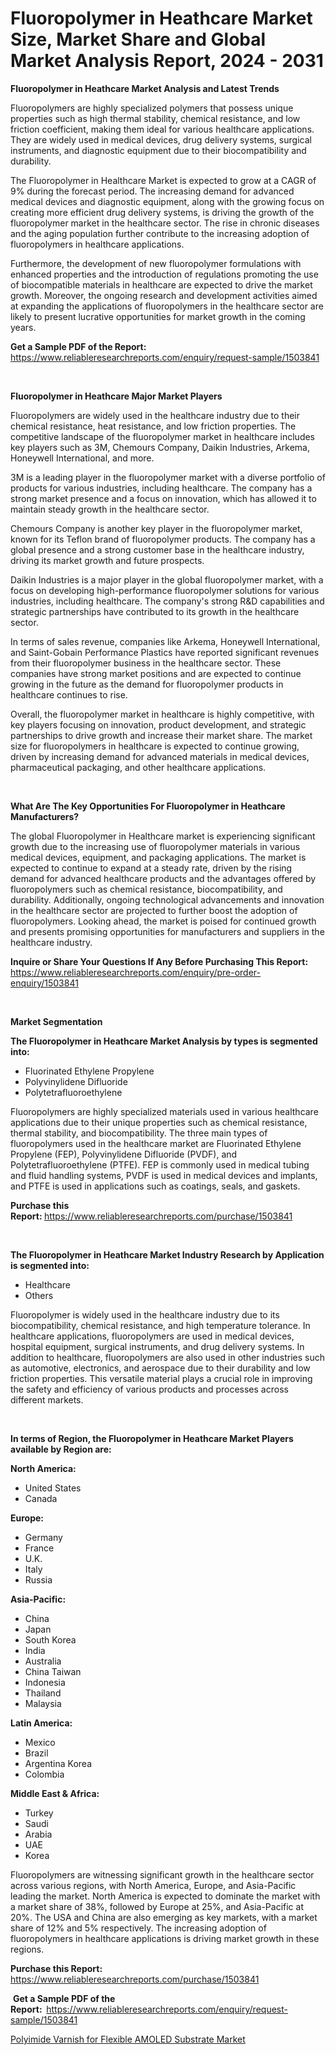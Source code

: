 <p><h1>Fluoropolymer in Heathcare Market Size, Market Share and Global Market Analysis Report, 2024 - 2031</h1></p><p><strong>Fluoropolymer in Heathcare Market Analysis and Latest Trends</strong></p>
<p><p>Fluoropolymers are highly specialized polymers that possess unique properties such as high thermal stability, chemical resistance, and low friction coefficient, making them ideal for various healthcare applications. They are widely used in medical devices, drug delivery systems, surgical instruments, and diagnostic equipment due to their biocompatibility and durability.</p><p>The Fluoropolymer in Healthcare Market is expected to grow at a CAGR of 9% during the forecast period. The increasing demand for advanced medical devices and diagnostic equipment, along with the growing focus on creating more efficient drug delivery systems, is driving the growth of the fluoropolymer market in the healthcare sector. The rise in chronic diseases and the aging population further contribute to the increasing adoption of fluoropolymers in healthcare applications.</p><p>Furthermore, the development of new fluoropolymer formulations with enhanced properties and the introduction of regulations promoting the use of biocompatible materials in healthcare are expected to drive the market growth. Moreover, the ongoing research and development activities aimed at expanding the applications of fluoropolymers in the healthcare sector are likely to present lucrative opportunities for market growth in the coming years.</p></p>
<p><strong>Get a Sample PDF of the Report:&nbsp;</strong> <a href="https://www.reliableresearchreports.com/enquiry/request-sample/1503841">https://www.reliableresearchreports.com/enquiry/request-sample/1503841</a></p>
<p>&nbsp;</p>
<p><strong>Fluoropolymer in Heathcare Major Market Players</strong></p>
<p><p>Fluoropolymers are widely used in the healthcare industry due to their chemical resistance, heat resistance, and low friction properties. The competitive landscape of the fluoropolymer market in healthcare includes key players such as 3M, Chemours Company, Daikin Industries, Arkema, Honeywell International, and more.</p><p>3M is a leading player in the fluoropolymer market with a diverse portfolio of products for various industries, including healthcare. The company has a strong market presence and a focus on innovation, which has allowed it to maintain steady growth in the healthcare sector.</p><p>Chemours Company is another key player in the fluoropolymer market, known for its Teflon brand of fluoropolymer products. The company has a global presence and a strong customer base in the healthcare industry, driving its market growth and future prospects.</p><p>Daikin Industries is a major player in the global fluoropolymer market, with a focus on developing high-performance fluoropolymer solutions for various industries, including healthcare. The company's strong R&D capabilities and strategic partnerships have contributed to its growth in the healthcare sector.</p><p>In terms of sales revenue, companies like Arkema, Honeywell International, and Saint-Gobain Performance Plastics have reported significant revenues from their fluoropolymer business in the healthcare sector. These companies have strong market positions and are expected to continue growing in the future as the demand for fluoropolymer products in healthcare continues to rise.</p><p>Overall, the fluoropolymer market in healthcare is highly competitive, with key players focusing on innovation, product development, and strategic partnerships to drive growth and increase their market share. The market size for fluoropolymers in healthcare is expected to continue growing, driven by increasing demand for advanced materials in medical devices, pharmaceutical packaging, and other healthcare applications.</p></p>
<p>&nbsp;</p>
<p><strong>What Are The Key Opportunities For Fluoropolymer in Heathcare Manufacturers?</strong></p>
<p><p>The global Fluoropolymer in Healthcare market is experiencing significant growth due to the increasing use of fluoropolymer materials in various medical devices, equipment, and packaging applications. The market is expected to continue to expand at a steady rate, driven by the rising demand for advanced healthcare products and the advantages offered by fluoropolymers such as chemical resistance, biocompatibility, and durability. Additionally, ongoing technological advancements and innovation in the healthcare sector are projected to further boost the adoption of fluoropolymers. Looking ahead, the market is poised for continued growth and presents promising opportunities for manufacturers and suppliers in the healthcare industry.</p></p>
<p><strong>Inquire or Share Your Questions If Any Before Purchasing This Report:</strong> <a href="https://www.reliableresearchreports.com/enquiry/pre-order-enquiry/1503841">https://www.reliableresearchreports.com/enquiry/pre-order-enquiry/1503841</a></p>
<p>&nbsp;</p>
<p><strong>Market Segmentation</strong></p>
<p><strong>The Fluoropolymer in Heathcare Market Analysis by types is segmented into:</strong></p>
<p><ul><li>Fluorinated Ethylene Propylene</li><li>Polyvinylidene Difluoride</li><li>Polytetrafluoroethylene</li></ul></p>
<p><p>Fluoropolymers are highly specialized materials used in various healthcare applications due to their unique properties such as chemical resistance, thermal stability, and biocompatibility. The three main types of fluoropolymers used in the healthcare market are Fluorinated Ethylene Propylene (FEP), Polyvinylidene Difluoride (PVDF), and Polytetrafluoroethylene (PTFE). FEP is commonly used in medical tubing and fluid handling systems, PVDF is used in medical devices and implants, and PTFE is used in applications such as coatings, seals, and gaskets.</p></p>
<p><strong>Purchase this Report:&nbsp;</strong><a href="https://www.reliableresearchreports.com/purchase/1503841">https://www.reliableresearchreports.com/purchase/1503841</a></p>
<p>&nbsp;</p>
<p><strong>The Fluoropolymer in Heathcare Market Industry Research by Application is segmented into:</strong></p>
<p><ul><li>Healthcare</li><li>Others</li></ul></p>
<p><p>Fluoropolymer is widely used in the healthcare industry due to its biocompatibility, chemical resistance, and high temperature tolerance. In healthcare applications, fluoropolymers are used in medical devices, hospital equipment, surgical instruments, and drug delivery systems. In addition to healthcare, fluoropolymers are also used in other industries such as automotive, electronics, and aerospace due to their durability and low friction properties. This versatile material plays a crucial role in improving the safety and efficiency of various products and processes across different markets.</p></p>
<p>&nbsp;</p>
<p><strong>In terms of Region, the Fluoropolymer in Heathcare Market Players available by Region are:</strong></p>
<p>
    <p> <strong> North America: </strong>
        <ul>
            <li>United States</li>
            <li>Canada</li>
        </ul>
        </p> 
    <p> <strong> Europe: </strong>
        <ul>
            <li>Germany</li>
            <li>France</li>
            <li>U.K.</li>
            <li>Italy</li>
            <li>Russia</li>
        </ul>
        </p> 
    <p> <strong> Asia-Pacific: </strong>
        <ul>
            <li>China</li>
            <li>Japan</li>
            <li>South Korea</li>
            <li>India</li>
            <li>Australia</li>
            <li>China Taiwan</li>
            <li>Indonesia</li>
            <li>Thailand</li>
            <li>Malaysia</li>
        </ul>
        </p> 
    <p> <strong> Latin America: </strong>
        <ul>
            <li>Mexico</li>
            <li>Brazil</li>
            <li>Argentina Korea</li>
            <li>Colombia</li>
        </ul>
        </p> 
    <p> <strong> Middle East & Africa: </strong>
        <ul>
            <li>Turkey</li>
            <li>Saudi</li>
            <li>Arabia</li>
            <li>UAE</li>
            <li>Korea</li>
        </ul>
    </p>
    </p>
<p><p>Fluoropolymers are witnessing significant growth in the healthcare sector across various regions, with North America, Europe, and Asia-Pacific leading the market. North America is expected to dominate the market with a market share of 38%, followed by Europe at 25%, and Asia-Pacific at 20%. The USA and China are also emerging as key markets, with a market share of 12% and 5% respectively. The increasing adoption of fluoropolymers in healthcare applications is driving market growth in these regions.</p></p>
<p><strong>Purchase this Report: </strong><a href="https://www.reliableresearchreports.com/purchase/1503841">https://www.reliableresearchreports.com/purchase/1503841</a></p>
<p>&nbsp;<strong>Get a Sample PDF of the Report:&nbsp;&nbsp;</strong><a href="https://www.reliableresearchreports.com/enquiry/request-sample/1503841">https://www.reliableresearchreports.com/enquiry/request-sample/1503841</a></p>
<p><strong></strong></p>
<p><p><a href="https://thundering-castanet-c65.notion.site/Polyimide-Varnish-for-Flexible-AMOLED-Substrate-Market-Share-Market-New-Trends-Analysis-Report-By--eec0e1a249bd46469379668feac2dfa0">Polyimide Varnish for Flexible AMOLED Substrate Market</a></p></p>